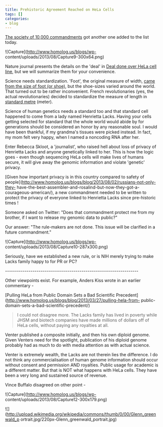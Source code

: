 ```yaml
---
title: Prehistoric Agreement Reached on HeLa Cells
tags: []
categories:
- blog
---
```

[The society of 10,000
commandments](http://www.youtube.com/watch?v=uEr_HLRtQak) got another one
added to the list today.
<!--more-->

![Capture](http://www.homolog.us/blogs/wp-
content/uploads/2013/08/Capture9-300x64.png)

Nature journal presents the details on the 'deal' in [Deal done over HeLa cell
line](http://www.nature.com/news/deal-done-over-hela-cell-line-1.13511), but
we will summarize them for your convenience.

Science needs standardization. 'Foot', the original measure of width, [came
from the size of foot (or
shoe)](http://en.wikipedia.org/wiki/Foot_\(unit\)#Historical_origin), but the
shoe-sizes varied around the world. That turned out to be rather inconvenient.
French revolutionaries (yes, the actual revolutionaries) decided to
standardize the measure of length in [standard
metre](http://en.wikipedia.org/wiki/Metre) (meter).

Science of human genetics needs a standard too and that standard cell happened
to come from a lady named Henrietta Lacks. Having your cells getting selected
for standard that the whole world would abide by for generations should be
considered an honor by any reasonable soul. I would have been thankful, if my
grandma's tissues were picked instead. In fact, my mom felt very happy, when I
named a noncoding RNA after her.

Enter Rebecca Skloot, a 'journalist', who raised hell about loss of privacy of
Henrietta Lacks and anyone genetically linked to her. This is how the logic
goes - even though sequencing HeLa cells will make lives of humans secure, it
will give away the genomic information and violate 'genetic' privacy.

[Given how important privacy is in this country compared to safety of
people](http://www.homolog.us/blogs/blog/2013/08/02/russians-not-only-they-
have-the-best-assembler-and-rosalind-but-now-they-got-a-courageous-american/),
a new commandment needed to be written to protect the privacy of everyone
linked to Henrietta Lacks since pre-historic times !

Someone asked on Twitter: "Does that commandment protect me from my brother,
if I want to release my genomic data to public?"

Our answer: "The rule-makers are not done. This issue will be clarified in a
future commandment."

![Capture](http://www.homolog.us/blogs/wp-
content/uploads/2013/08/Capture10-287x300.png)

Seriously, have we established a new rule, or is NIH merely trying to make
Lacks family happy to for PR or PC?

\--------------------------------------------------------------------

Other viewpoints exist. For example, Anders Kiss wrote in an earlier
commentary -

[Pulling HeLa from Public Domain Sets a Bad Scientific
Precedent](http://www.homolog.us/blogs/blog/2013/03/27/pulling-hela-from-
public-domain-sets-a-bad-scientific-precedent/)

> I could not disagree more. The Lacks family has lived in poverty while JHSM
and biotech companies have made millions of dollars off of HeLa cells, without
paying any royalties at all.

Venter published a composite initially, and then his own diploid genome. Given
Venters need for the spotlight, publication of his diploid genome probably had
as much to do with media attention as with actual science.

Venter is extremely wealth, the Lacks are not therein lies the difference. I
do not think any commercialisation of human genome information should occur
without consent and permission AND royalties. Public usage for academic is a
different matter. But that is NOT what happens with HeLa cells. They have been
a very long and sustained source of revenue.

Vince Buffalo disagreed on other point -

![Capture](http://www.homolog.us/blogs/wp-
content/uploads/2013/08/Capture12-300x179.png)

![](http://upload.wikimedia.org/wikipedia/commons/thumb/0/00/Glenn_greenwald_p
ortrait.jpg/220px-Glenn_greenwald_portrait.jpg)

